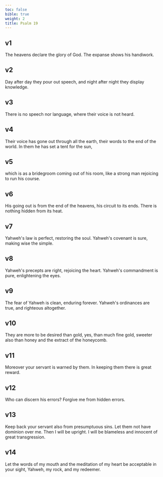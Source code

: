 ```yaml
---
toc: false
bible: true
weight: 2
title: Psalm 19
---
```




## v1 
The heavens declare the glory of God. The expanse shows his handiwork. 

## v2 
Day after day they pour out speech, and night after night they display knowledge. 

## v3 
There is no speech nor language, where their voice is not heard. 

## v4 
Their voice has gone out through all the earth, their words to the end of the world. In them he has set a tent for the sun, 

## v5 
which is as a bridegroom coming out of his room, like a strong man rejoicing to run his course. 

## v6 
His going out is from the end of the heavens, his circuit to its ends. There is nothing hidden from its heat. 

## v7 
Yahweh's law is perfect, restoring the soul. Yahweh's covenant is sure, making wise the simple. 

## v8 
Yahweh's precepts are right, rejoicing the heart. Yahweh's commandment is pure, enlightening the eyes. 

## v9 
The fear of Yahweh is clean, enduring forever. Yahweh's ordinances are true, and righteous altogether. 

## v10 
They are more to be desired than gold, yes, than much fine gold, sweeter also than honey and the extract of the honeycomb. 

## v11 
Moreover your servant is warned by them. In keeping them there is great reward. 

## v12 
Who can discern his errors? Forgive me from hidden errors. 

## v13 
Keep back your servant also from presumptuous sins. Let them not have dominion over me. Then I will be upright. I will be blameless and innocent of great transgression. 

## v14 
Let the words of my mouth and the meditation of my heart be acceptable in your sight, Yahweh, my rock, and my redeemer.
